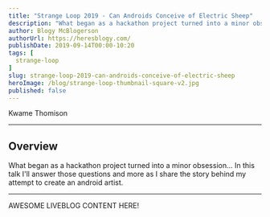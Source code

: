 ```yaml
---
title: "Strange Loop 2019 - Can Androids Conceive of Electric Sheep"
description: "What began as a hackathon project turned into a minor obsession... In this talk I'll answer those questions and more as I share the story behind my attempt to create an android artist."
author: Blogy McBlogerson
authorUrl: https://heresblogy.com/
publishDate: 2019-09-14T00:00-10:20
tags: [
  strange-loop
]
slug: strange-loop-2019-can-androids-conceive-of-electric-sheep
heroImage: /blog/strange-loop-thumbnail-square-v2.jpg
published: false
---
```


<div class="container p-0 liveblog-presenters">
  <div class="row m-0">
      <p class=" mr-12 m-0">
        <span class="liveblog-presenters__name">Kwame Thomison</span>
        <a href="https://github.com/Kwamenum86" target="_blank" title="GitHub"><i class="fa fa-github pr-2"></i></a>
        <a href="https://www.linkedin.com/in/kwamethomison" target="_blank" title="LinkedIn"><i class="fa fa-linkedin pr-2"></i></a>
      </p>
  </div>
</div>

---

## Overview

What began as a hackathon project turned into a minor obsession... In this talk I'll answer those questions and more as I share the story behind my attempt to create an android artist.

---

AWESOME LIVEBLOG CONTENT HERE!

<!-- Note on images
  Images (e.g. my_image.jpg) should be put in the `website/static/blog/strange-loop-2019` directory, with the path to the image in your post being `/blog/strange-loop-2019/my_image.jpg`. If you'd rather host the images somewhere else for ease of use, that's fine too.

  Please also try to keep your images to a reasonable size by:
    - Using JPEG compression, unless image is mostly solid color 
    - JPEG compression set between 60%-80%
    - Resizing the image to be no wider then 750px
    - If PNG, use a tool like ImageOptim (https://imageoptim.com/mac) to optimize the file size

  I suggest re-sizing and compressing all the images in one batch as a last step.
-->  
